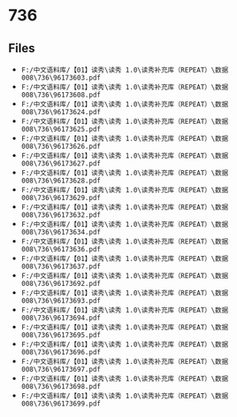 # 736

## Files

- `F:/中文语料库/【01】读秀\读秀 1.0\读秀补充库（REPEAT）\数据008\736\96173603.pdf`
- `F:/中文语料库/【01】读秀\读秀 1.0\读秀补充库（REPEAT）\数据008\736\96173608.pdf`
- `F:/中文语料库/【01】读秀\读秀 1.0\读秀补充库（REPEAT）\数据008\736\96173624.pdf`
- `F:/中文语料库/【01】读秀\读秀 1.0\读秀补充库（REPEAT）\数据008\736\96173625.pdf`
- `F:/中文语料库/【01】读秀\读秀 1.0\读秀补充库（REPEAT）\数据008\736\96173626.pdf`
- `F:/中文语料库/【01】读秀\读秀 1.0\读秀补充库（REPEAT）\数据008\736\96173627.pdf`
- `F:/中文语料库/【01】读秀\读秀 1.0\读秀补充库（REPEAT）\数据008\736\96173628.pdf`
- `F:/中文语料库/【01】读秀\读秀 1.0\读秀补充库（REPEAT）\数据008\736\96173629.pdf`
- `F:/中文语料库/【01】读秀\读秀 1.0\读秀补充库（REPEAT）\数据008\736\96173632.pdf`
- `F:/中文语料库/【01】读秀\读秀 1.0\读秀补充库（REPEAT）\数据008\736\96173634.pdf`
- `F:/中文语料库/【01】读秀\读秀 1.0\读秀补充库（REPEAT）\数据008\736\96173636.pdf`
- `F:/中文语料库/【01】读秀\读秀 1.0\读秀补充库（REPEAT）\数据008\736\96173637.pdf`
- `F:/中文语料库/【01】读秀\读秀 1.0\读秀补充库（REPEAT）\数据008\736\96173692.pdf`
- `F:/中文语料库/【01】读秀\读秀 1.0\读秀补充库（REPEAT）\数据008\736\96173693.pdf`
- `F:/中文语料库/【01】读秀\读秀 1.0\读秀补充库（REPEAT）\数据008\736\96173694.pdf`
- `F:/中文语料库/【01】读秀\读秀 1.0\读秀补充库（REPEAT）\数据008\736\96173695.pdf`
- `F:/中文语料库/【01】读秀\读秀 1.0\读秀补充库（REPEAT）\数据008\736\96173696.pdf`
- `F:/中文语料库/【01】读秀\读秀 1.0\读秀补充库（REPEAT）\数据008\736\96173697.pdf`
- `F:/中文语料库/【01】读秀\读秀 1.0\读秀补充库（REPEAT）\数据008\736\96173698.pdf`
- `F:/中文语料库/【01】读秀\读秀 1.0\读秀补充库（REPEAT）\数据008\736\96173699.pdf`
